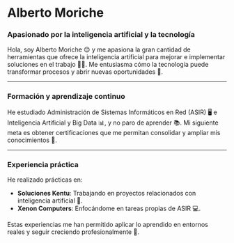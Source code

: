 # Alberto Moriche

### Apasionado por la inteligencia artificial y la tecnología

Hola, soy Alberto Moriche 😊 y me apasiona la gran cantidad de herramientas que ofrece la inteligencia artificial para mejorar e implementar soluciones en el trabajo 🤖💡. Me entusiasma cómo la tecnología puede transformar procesos y abrir nuevas oportunidades 🚀.

---

### Formación y aprendizaje continuo

He estudiado Administración de Sistemas Informáticos en Red (ASIR) 🖥️ e Inteligencia Artificial y Big Data 📊, y no paro de aprender 📚. Mi siguiente meta es obtener certificaciones que me permitan consolidar y ampliar mis conocimientos 🎯.

---

### Experiencia práctica

He realizado prácticas en:

- **Soluciones Kentu**: Trabajando en proyectos relacionados con inteligencia artificial 🤖.  
- **Xenon Computers**: Enfocándome en tareas propias de ASIR 💻.

Estas experiencias me han permitido aplicar lo aprendido en entornos reales y seguir creciendo profesionalmente 🌱.
